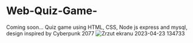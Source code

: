 # Web-Quiz-Game-
Coming soon... Quiz game using HTML, CSS, Node js express and mysql, design inspired by Cyberpunk 2077
![Zrzut ekranu 2023-04-23 134733](https://user-images.githubusercontent.com/127340395/236526779-aa04703c-5e7a-4183-8dbc-72db0dff6fb1.png)
